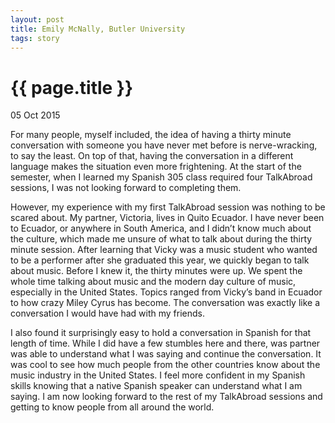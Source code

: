 ```yaml
---
layout: post
title: Emily McNally, Butler University
tags: story
---
```


# {{ page.title }}

05 Oct 2015

For many people, myself included, the idea of having a thirty minute conversation with someone you have never met before is nerve-wracking, to say the least.  On top of that, having the conversation in a different language makes the situation even more frightening.  At the start of the semester, when I learned my Spanish 305 class required four TalkAbroad sessions, I was not looking forward to completing them.

However, my experience with my first TalkAbroad session was nothing to be scared about.  My partner, Victoria, lives in Quito Ecuador.  I have never been to Ecuador, or anywhere in South America, and I didn’t know much about the culture, which made me unsure of what to talk about during the thirty minute session.  After learning that Vicky was a music student who wanted to be a performer after she graduated this year, we quickly began to talk about music.  Before I knew it, the thirty minutes were up.  We spent the whole time talking about music and the modern day culture of music, especially in the United States.  Topics ranged from Vicky’s band in Ecuador to how crazy Miley Cyrus has become.  The conversation was exactly like a conversation I would have had with my friends.

I also found it surprisingly easy to hold a conversation in Spanish for that length of time.  While I did have a few stumbles here and there, was partner was able to understand what I was saying and continue the conversation.  It was cool to see how much people from the other countries know about the music industry in the United States.  I feel more confident in my Spanish skills knowing that a native Spanish speaker can understand what I am saying.  I am now looking forward to the rest of my TalkAbroad sessions and getting to know people from all around the world.
